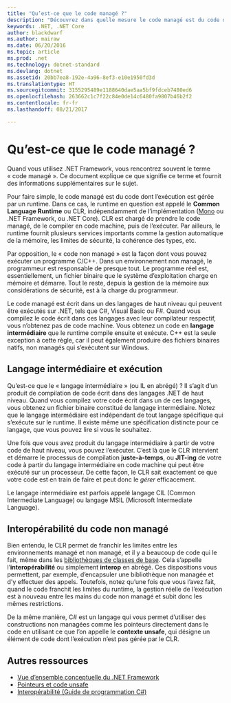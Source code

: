 ```yaml
---
title: "Qu’est-ce que le code managé ?"
description: "Découvrez dans quelle mesure le code managé est du code dont l’exécution est gérée par un runtime, le Common Language Runtime (CLR)."
keywords: .NET, .NET Core
author: blackdwarf
ms.author: mairaw
ms.date: 06/20/2016
ms.topic: article
ms.prod: .net
ms.technology: dotnet-standard
ms.devlang: dotnet
ms.assetid: 20bb7ea8-192e-4a96-8ef3-e10e1950fd3d
ms.translationtype: HT
ms.sourcegitcommit: 3155295489e1188640dae5aa5bf9fdceb7480ed6
ms.openlocfilehash: 263662c1c7f22c84e0de14c6480fa9807b46b2f2
ms.contentlocale: fr-fr
ms.lasthandoff: 08/21/2017

---
```


# <a name="what-is-managed-code"></a>Qu’est-ce que le code managé ?

Quand vous utilisez .NET Framework, vous rencontrez souvent le terme « code managé ». Ce document explique ce que signifie ce terme et fournit des informations supplémentaires sur le sujet.

Pour faire simple, le code managé est du code dont l’exécution est gérée par un runtime. Dans ce cas, le runtime en question est appelé le **Common Language Runtime** ou CLR, indépendamment de l’implémentation ([Mono](http://www.mono-project.com/) ou .NET Framework, ou .NET Core). CLR est chargé de prendre le code managé, de le compiler en code machine, puis de l’exécuter. Par ailleurs, le runtime fournit plusieurs services importants comme la gestion automatique de la mémoire, les limites de sécurité, la cohérence des types, etc.

Par opposition, le « code non managé » est la façon dont vous pouvez exécuter un programme C/C++. Dans un environnement non managé, le programmeur est responsable de presque tout. Le programme réel est, essentiellement, un fichier binaire que le système d’exploitation charge en mémoire et démarre. Tout le reste, depuis la gestion de la mémoire aux considérations de sécurité, est à la charge du programmeur.

Le code managé est écrit dans un des langages de haut niveau qui peuvent être exécutés sur .NET, tels que C#, Visual Basic ou F#. Quand vous compilez le code écrit dans ces langages avec leur compilateur respectif, vous n’obtenez pas de code machine. Vous obtenez un code en **langage intermédiaire** que le runtime compile ensuite et exécute. C++ est la seule exception à cette règle, car il peut également produire des fichiers binaires natifs, non managés qui s’exécutent sur Windows.

## <a name="intermediate-language--execution"></a>Langage intermédiaire et exécution

Qu’est-ce que le « langage intermédiaire » (ou IL en abrégé) ? Il s’agit d’un produit de compilation de code écrit dans des langages .NET de haut niveau. Quand vous compilez votre code écrit dans un de ces langages, vous obtenez un fichier binaire constitué de langage intermédiaire. Notez que le langage intermédiaire est indépendant de tout langage spécifique qui s’exécute sur le runtime. Il existe même une spécification distincte pour ce langage, que vous pouvez lire si vous le souhaitez.

Une fois que vous avez produit du langage intermédiaire à partir de votre code de haut niveau, vous pouvez l’exécuter. C’est là que le CLR intervient et démarre le processus de compilation **juste-à-temps**, ou **JIT-ing** de votre code à partir du langage intermédiaire en code machine qui peut être exécuté sur un processeur. De cette façon, le CLR sait exactement ce que votre code est en train de faire et peut donc le _gérer_ efficacement.

Le langage intermédiaire est parfois appelé langage CIL (Common Intermediate Language) ou langage MSIL (Microsoft Intermediate Language).

## <a name="unmanaged-code-interoperability"></a>Interopérabilité du code non managé

Bien entendu, le CLR permet de franchir les limites entre les environnements managé et non managé, et il y a beaucoup de code qui le fait, même dans les [bibliothèques de classes de base](framework-libraries.md). Cela s’appelle l’**interopérabilité** ou simplement **interop** en abrégé. Ces dispositions vous permettent, par exemple, d’encapsuler une bibliothèque non managée et d’y effectuer des appels. Toutefois, notez qu’une fois que vous l’avez fait, quand le code franchit les limites du runtime, la gestion réelle de l’exécution est à nouveau entre les mains du code non managé et subit donc les mêmes restrictions.

De la même manière, C# est un langage qui vous permet d’utiliser des constructions non managées comme les pointeurs directement dans le code en utilisant ce que l’on appelle le **contexte unsafe**, qui désigne un élément de code dont l’exécution n’est pas gérée par le CLR.

## <a name="more-resources"></a>Autres ressources

*   [Vue d’ensemble conceptuelle du .NET Framework](https://msdn.microsoft.com/library/zw4w595w.aspx)
*   [Pointeurs et code unsafe](https://msdn.microsoft.com/library/t2yzs44b.aspx)
*   [Interopérabilité (Guide de programmation C#)](https://msdn.microsoft.com/library/ms173184.aspx)

